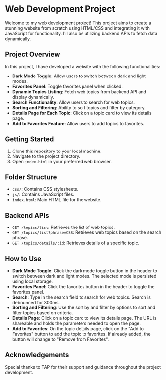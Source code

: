 # Web Development Project

Welcome to my web development project! This project aims to create a stunning website from scratch using HTML/CSS and integrating it with JavaScript for functionality. I'll also be utilizing backend APIs to fetch data dynamically.

## Project Overview

In this project, I have developed a website with the following functionalities:

- **Dark Mode Toggle**: Allow users to switch between dark and light modes.
- **Favorites Panel**: Toggle favorites panel when clicked.
- **Dynamic Topics Listing**: Fetch web topics from backend API and display dynamically.
- **Search Functionality**: Allow users to search for web topics.
- **Sorting and Filtering**: Ability to sort topics and filter by category.
- **Details Page for Each Topic**: Click on a topic card to view its details page.
- **Add to Favorites Feature**: Allow users to add topics to favorites.

## Getting Started

1. Clone this repository to your local machine.
2. Navigate to the project directory.
3. Open `index.html` in your preferred web browser.

## Folder Structure

- `css/`: Contains CSS stylesheets.
- `js/`: Contains JavaScript files.
- `index.html`: Main HTML file for the website.

## Backend APIs

- `GET /topics/list`: Retrieves the list of web topics.
- `GET /topics/list?phrase=CSS`: Retrieves web topics based on the search phrase.
- `GET /topics/details/:id`: Retrieves details of a specific topic.

## How to Use

- **Dark Mode Toggle**: Click the dark mode toggle button in the header to switch between dark and light modes. The selected mode is persisted using local storage.
- **Favorites Panel**: Click the favorites button in the header to toggle the favorites panel.
- **Search**: Type in the search field to search for web topics. Search is debounced for 300ms.
- **Sorting and Filtering**: Use the sort by and filter by options to sort and filter topics based on criteria.
- **Details Page**: Click on a topic card to view its details page. The URL is shareable and holds the parameters needed to open the page.
- **Add to Favorites**: On the topic details page, click on the "Add to Favorites" button to add the topic to favorites. If already added, the button will change to "Remove from Favorites".

## Acknowledgements

Special thanks to TAP for their support and guidance throughout the project development.
